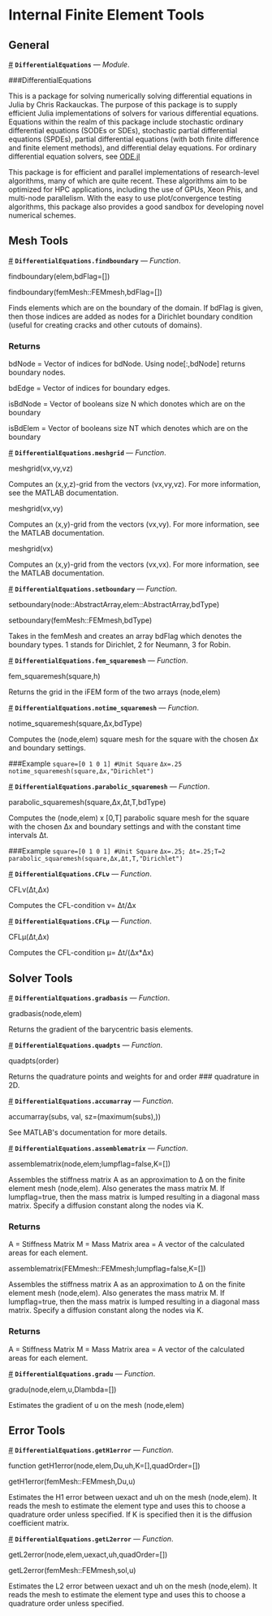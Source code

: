 
<a id='Internal-Finite-Element-Tools-1'></a>

# Internal Finite Element Tools


<a id='General-1'></a>

## General

<a id='DifferentialEquations' href='#DifferentialEquations'>#</a>
**`DifferentialEquations`** &mdash; *Module*.



###DifferentialEquations

This is a package for solving numerically solving differential equations in Julia by Chris Rackauckas. The purpose of this package is to supply efficient Julia implementations of solvers for various differential equations. Equations within the realm of this package include stochastic ordinary differential equations (SODEs or SDEs), stochastic partial differential equations (SPDEs), partial differential equations (with both finite difference and finite element methods), and differential delay equations. For ordinary differential equation solvers, see [ODE.jl](https://github.com/JuliaLang/ODE.jl)

This package is for efficient and parallel implementations of research-level algorithms, many of which are quite recent. These algorithms aim to be optimized for HPC applications, including the use of GPUs, Xeon Phis, and multi-node parallelism. With the easy to use plot/convergence testing algorithms, this package also provides a good sandbox for developing novel numerical schemes.


<a id='Mesh-Tools-1'></a>

## Mesh Tools

<a id='DifferentialEquations.findboundary' href='#DifferentialEquations.findboundary'>#</a>
**`DifferentialEquations.findboundary`** &mdash; *Function*.



findboundary(elem,bdFlag=[])

findboundary(femMesh::FEMmesh,bdFlag=[])

Finds elements which are on the boundary of the domain. If bdFlag is given, then those indices are added as nodes for a Dirichlet boundary condition (useful for creating cracks and other cutouts of domains).

### Returns

bdNode = Vector of indices for bdNode. Using node[:,bdNode] returns boundary nodes.

bdEdge = Vector of indices for boundary edges.

isBdNode = Vector of booleans size N which donotes which are on the boundary

isBdElem = Vector of booleans size NT which denotes which are on the boundary

<a id='DifferentialEquations.meshgrid' href='#DifferentialEquations.meshgrid'>#</a>
**`DifferentialEquations.meshgrid`** &mdash; *Function*.



meshgrid(vx,vy,vz)

Computes an (x,y,z)-grid from the vectors (vx,vy,vz). For more information, see the MATLAB documentation.

meshgrid(vx,vy)

Computes an (x,y)-grid from the vectors (vx,vy). For more information, see the MATLAB documentation.

meshgrid(vx)

Computes an (x,y)-grid from the vectors (vx,vx). For more information, see the MATLAB documentation.

<a id='DifferentialEquations.setboundary' href='#DifferentialEquations.setboundary'>#</a>
**`DifferentialEquations.setboundary`** &mdash; *Function*.



setboundary(node::AbstractArray,elem::AbstractArray,bdType)

setboundary(femMesh::FEMmesh,bdType)

Takes in the femMesh and creates an array bdFlag which denotes the boundary types. 1 stands for Dirichlet, 2 for Neumann, 3 for Robin. 

<a id='DifferentialEquations.fem_squaremesh' href='#DifferentialEquations.fem_squaremesh'>#</a>
**`DifferentialEquations.fem_squaremesh`** &mdash; *Function*.



fem_squaremesh(square,h)

Returns the grid in the iFEM form of the two arrays (node,elem)

<a id='DifferentialEquations.notime_squaremesh' href='#DifferentialEquations.notime_squaremesh'>#</a>
**`DifferentialEquations.notime_squaremesh`** &mdash; *Function*.



notime_squaremesh(square,Δx,bdType)

Computes the (node,elem) square mesh for the square with the chosen Δx and boundary settings.

###Example `square=[0 1 0 1] #Unit Square` `Δx=.25` `notime_squaremesh(square,Δx,"Dirichlet")`

<a id='DifferentialEquations.parabolic_squaremesh' href='#DifferentialEquations.parabolic_squaremesh'>#</a>
**`DifferentialEquations.parabolic_squaremesh`** &mdash; *Function*.



parabolic_squaremesh(square,Δx,Δt,T,bdType)

Computes the (node,elem) x [0,T] parabolic square mesh for the square with the chosen Δx and boundary settings and with the constant time intervals Δt.

###Example `square=[0 1 0 1] #Unit Square` `Δx=.25; Δt=.25;T=2` `parabolic_squaremesh(square,Δx,Δt,T,"Dirichlet")`

<a id='DifferentialEquations.CFLν' href='#DifferentialEquations.CFLν'>#</a>
**`DifferentialEquations.CFLν`** &mdash; *Function*.



CFLν(Δt,Δx)

Computes the CFL-condition ν= Δt/Δx

<a id='DifferentialEquations.CFLμ' href='#DifferentialEquations.CFLμ'>#</a>
**`DifferentialEquations.CFLμ`** &mdash; *Function*.



CFLμ(Δt,Δx)

Computes the CFL-condition μ= Δt/(Δx*Δx)


<a id='Solver-Tools-1'></a>

## Solver Tools

<a id='DifferentialEquations.gradbasis' href='#DifferentialEquations.gradbasis'>#</a>
**`DifferentialEquations.gradbasis`** &mdash; *Function*.



gradbasis(node,elem)

Returns the gradient of the barycentric basis elements.

<a id='DifferentialEquations.quadpts' href='#DifferentialEquations.quadpts'>#</a>
**`DifferentialEquations.quadpts`** &mdash; *Function*.



quadpts(order)

Returns the quadrature points and weights for and order ### quadrature in 2D.

<a id='DifferentialEquations.accumarray' href='#DifferentialEquations.accumarray'>#</a>
**`DifferentialEquations.accumarray`** &mdash; *Function*.



accumarray(subs, val, sz=(maximum(subs),))

See MATLAB's documentation for more details.

<a id='DifferentialEquations.assemblematrix' href='#DifferentialEquations.assemblematrix'>#</a>
**`DifferentialEquations.assemblematrix`** &mdash; *Function*.



assemblematrix(node,elem;lumpflag=false,K=[])

Assembles the stiffness matrix A as an approximation to Δ on the finite element mesh (node,elem). Also generates the mass matrix M. If lumpflag=true, then the mass matrix is lumped resulting in a diagonal mass matrix. Specify a diffusion constant along the nodes via K.

### Returns

A = Stiffness Matrix M = Mass Matrix area = A vector of the calculated areas for each element.

assemblematrix(FEMmesh::FEMmesh;lumpflag=false,K=[])

Assembles the stiffness matrix A as an approximation to Δ on the finite element mesh (node,elem). Also generates the mass matrix M. If lumpflag=true, then the mass matrix is lumped resulting in a diagonal mass matrix. Specify a diffusion constant along the nodes via K.

### Returns

A = Stiffness Matrix M = Mass Matrix area = A vector of the calculated areas for each element.

<a id='DifferentialEquations.gradu' href='#DifferentialEquations.gradu'>#</a>
**`DifferentialEquations.gradu`** &mdash; *Function*.



gradu(node,elem,u,Dlambda=[])

Estimates the gradient of u on the mesh (node,elem)


<a id='Error-Tools-1'></a>

## Error Tools

<a id='DifferentialEquations.getH1error' href='#DifferentialEquations.getH1error'>#</a>
**`DifferentialEquations.getH1error`** &mdash; *Function*.



function getH1error(node,elem,Du,uh,K=[],quadOrder=[])

getH1error(femMesh::FEMmesh,Du,u)

Estimates the H1 error between uexact and uh on the mesh (node,elem). It reads the mesh to estimate the element type and uses this to choose a quadrature order unless specified. If K is specified then it is the diffusion coefficient matrix.

<a id='DifferentialEquations.getL2error' href='#DifferentialEquations.getL2error'>#</a>
**`DifferentialEquations.getL2error`** &mdash; *Function*.



getL2error(node,elem,uexact,uh,quadOrder=[])

getL2error(femMesh::FEMmesh,sol,u)

Estimates the L2 error between uexact and uh on the mesh (node,elem). It reads the mesh to estimate the element type and uses this to choose a quadrature order unless specified.

